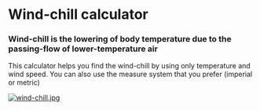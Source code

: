 # Wind-chill calculator
### Wind-chill is the lowering of body temperature due to the passing-flow of lower-temperature air
This calculator helps you find the wind-chill by using only temperature and wind speed.
You can also use the measure system that you prefer (imperial or metric)

[![wind-chill.jpg](https://i.postimg.cc/FHYs10rK/wind-chill.jpg)](https://postimg.cc/75yyWGTv)

